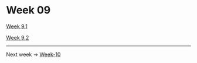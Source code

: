 # Week 09

[Week 9.1](Week-09/Week-9.1.md)

[Week 9.2](Week-09/Week-9.2.md)


---

Next week -> [Week-10](./Week-10.md)